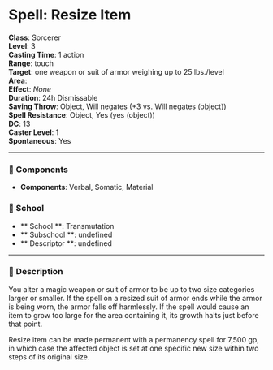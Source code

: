 
# Spell: Resize Item
**Class**: Sorcerer  
**Level**: 3  
**Casting Time**: 1 action  
**Range**: touch  
**Target**: one weapon or suit of armor weighing up to 25 lbs./level  
**Area**:   
**Effect**: _None_  
**Duration**: 24h Dismissable  
**Saving Throw**: Object, Will negates (+3 vs. Will negates (object))  
**Spell Resistance**: Object, Yes (yes (object))  
**DC**: 13  
**Caster Level**: 1  
**Spontaneous**: Yes

---

### 🔮 Components
- **Components**: Verbal, Somatic, Material

### 🏫 School
- ** School **: Transmutation
- ** Subschool **: undefined
- ** Descriptor **: undefined
---

### 📜 Description
You alter a magic weapon or suit of armor to be up to two size categories larger or smaller. If the spell on a resized suit of armor ends while the armor is being worn, the armor falls off harmlessly. If the spell would cause an item to grow too large for the area containing it, its growth halts just before that point.

Resize item can be made permanent with a permanency spell for 7,500 gp, in which case the affected object is set at one specific new size within two steps of its original size.
